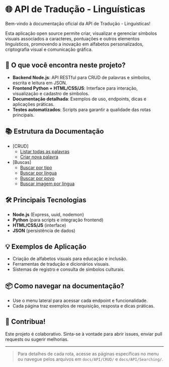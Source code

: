 # 🌐 API de Tradução - Linguísticas

Bem-vindo à documentação oficial da API de Tradução - Linguísticas!

Esta aplicação open source permite criar, visualizar e gerenciar símbolos visuais associados a caracteres, pontuações e outros elementos linguísticos, promovendo a inovação em alfabetos personalizados, criptografia visual e comunicação gráfica.

## 🚀 O que você encontra neste projeto?

- **Backend Node.js**: API RESTful para CRUD de palavras e símbolos, escrita e leitura em JSON.
- **Frontend Python + HTML/CSS/JS**: Interface para interação, visualização e cadastro de símbolos.
- **Documentação detalhada**: Exemplos de uso, endpoints, dicas e aplicações práticas.
- **Testes automatizados**: Scripts para garantir a qualidade das rotas principais.

## 📚 Estrutura da Documentação

- [CRUD]
    - [Listar todas as palavras](API/CRUD/all.md)
    - [Criar nova palavra](API/CRUD/create.md)
- [Buscas]
    - [Buscar por tipo](API/Searching/type.md)
    - [Buscar por língua](API/Searching/language.md)
    - [Buscar por povo](API/Searching/people.md)
    - [Buscar imagem por língua](API/Searching/image.md)

## 🛠️ Principais Tecnologias

- **Node.js** (Express, uuid, nodemon)
- **Python** (para scripts e integração frontend)
- **HTML/CSS/JS** (interface)
- **JSON** (persistência de dados)

## 💡 Exemplos de Aplicação

- Criação de alfabetos visuais para educação e inclusão.
- Ferramentas de tradução e dicionários visuais.
- Sistemas de registro e consulta de símbolos culturais.

## 📦 Como navegar na documentação?

- Use o menu lateral para acessar cada endpoint e funcionalidade.
- Cada página traz exemplos de requisição, resposta e dicas práticas.

## 🧩 Contribua!

Este projeto é colaborativo. Sinta-se à vontade para abrir issues, enviar pull requests ou sugerir melhorias.

---

> Para detalhes de cada rota, acesse as páginas específicas no menu ou navegue pelos arquivos em `docs/API/CRUD/` e `docs/API/Searching/`.
